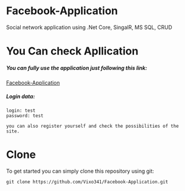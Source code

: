 # Facebook-Application
Social network application using .Net Core, SingalR, MS SQL, CRUD


# You Can check Apllication
##### You can fully use the application just following  this link:
[Facebook-Application](http://vixo341-001-site1.atempurl.com/)

##### Login data:
```
login: test
password: test

you can also register yourself and check the possibilities of the site.
```



# Clone
To get started you can simply clone this repository using git:

```
git clone https://github.com/Vixo341/Facebook-Application.git
```

